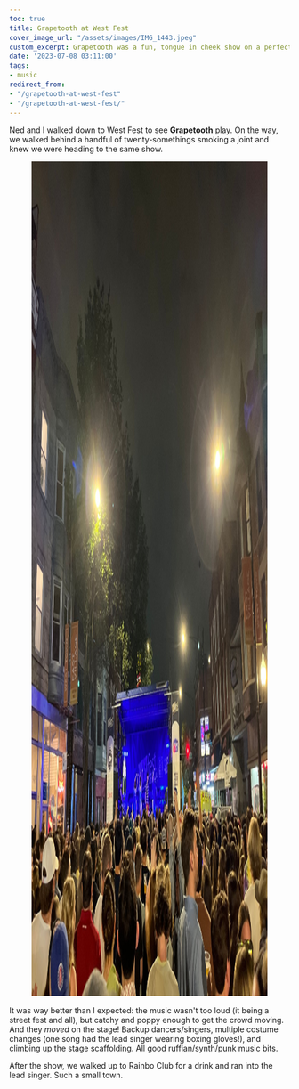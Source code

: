 ```yaml
---
toc: true
title: Grapetooth at West Fest
cover_image_url: "/assets/images/IMG_1443.jpeg"
custom_excerpt: Grapetooth was a fun, tongue in cheek show on a perfect sticky summer night
date: '2023-07-08 03:11:00'
tags:
- music
redirect_from:
- "/grapetooth-at-west-fest"
- "/grapetooth-at-west-fest/"
---
```


Ned and I walked down to West Fest to see **Grapetooth** play. On the way, we walked behind a handful of twenty-somethings smoking a joint and knew we were heading to the same show.

<figure class="kg-card kg-image-card kg-width-wide"><img src="/assets/images/IMG_1443-1.jpeg" class="kg-image" alt=""  width="2000" height="1500"  sizes="(min-width: 1200px) 1200px"></figure>

It was way better than I expected: the music wasn't too loud (it being a street fest and all), but catchy and poppy enough to get the crowd moving. And they _moved_ on the stage! Backup dancers/singers, multiple costume changes (one song had the lead singer wearing boxing gloves!), and climbing up the stage scaffolding. All good ruffian/synth/punk music bits.

After the show, we walked up to Rainbo Club for a drink and ran into the lead singer. Such a small town.

